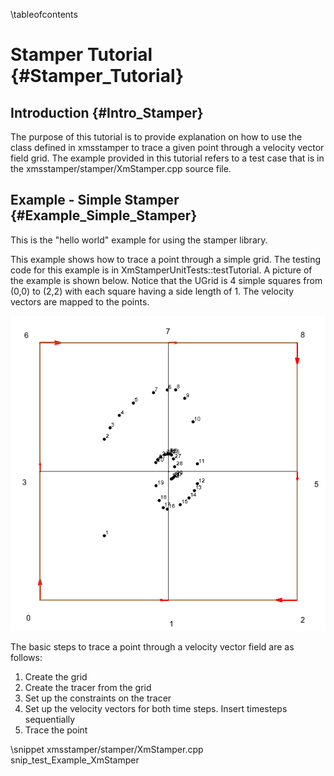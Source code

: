 \tableofcontents
# Stamper Tutorial {#Stamper_Tutorial}

## Introduction {#Intro_Stamper}
The purpose of this tutorial is to provide explanation on how to use the class defined in xmsstamper to trace a given point through a velocity vector field grid. The example provided in this tutorial refers to a test case that is in the xmsstamper/stamper/XmStamper.cpp source file.

## Example - Simple Stamper {#Example_Simple_Stamper}
This is the "hello world" example for using the stamper library.

This example shows how to trace a point through a simple grid. The testing code for this example is in XmStamperUnitTests::testTutorial. A picture of the example is shown below. Notice that the UGrid is 4 simple squares from (0,0) to (2,2) with each square having a side length of 1. The velocity vectors are mapped to the points.

![Simple XmUGrid with 4 Cells and 9 Velocity Vectors x](xmsstamper_tutorial.png)

The basic steps to trace a point through a velocity vector field are as follows:
1. Create the grid
2. Create the tracer from the grid
3. Set up the constraints on the tracer
4. Set up the velocity vectors for both time steps. Insert timesteps sequentially
5. Trace the point

\snippet xmsstamper/stamper/XmStamper.cpp snip_test_Example_XmStamper
